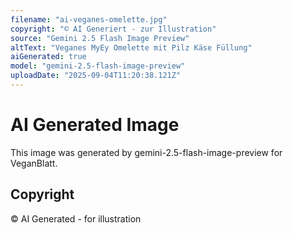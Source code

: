 ```yaml
---
filename: "ai-veganes-omelette.jpg"
copyright: "© AI Generiert - zur Illustration"
source: "Gemini 2.5 Flash Image Preview"
altText: "Veganes MyEy Omelette mit Pilz Käse Füllung"
aiGenerated: true
model: "gemini-2.5-flash-image-preview"
uploadDate: "2025-09-04T11:20:38.121Z"
---
```


# AI Generated Image

This image was generated by gemini-2.5-flash-image-preview for VeganBlatt.

## Copyright
© AI Generated - for illustration
